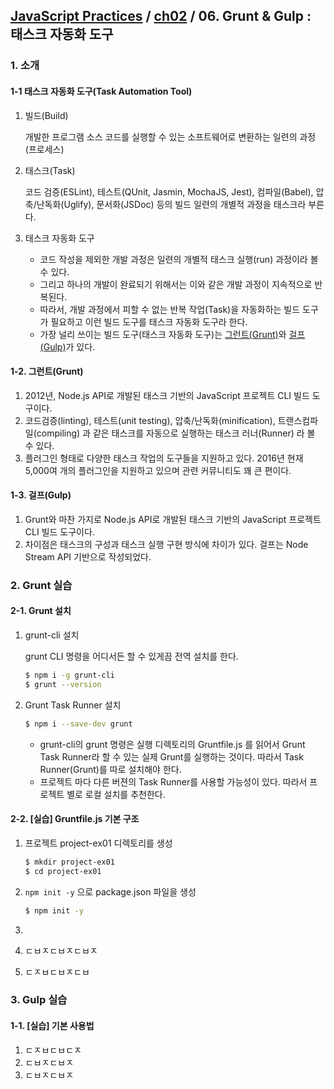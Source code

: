 ## [JavaScript Practices](https://github.com/kickscar/javascript-practices) / [ch02](https://github.com/kickscar/javascript-practices/tree/master/ch02) / 06. Grunt & Gulp : 태스크 자동화 도구

### 1. 소개

#### 1-1 태스크 자동화 도구(Task Automation Tool)

1. 빌드(Build)

   개발한 프로그램 소스 코드를 실행할 수 있는 소프트웨어로 변환하는 일련의 과정(프로세스)

2. 태스크(Task)

   코드 검증(ESLint), 테스트(QUnit, Jasmin, MochaJS, Jest), 컴파일(Babel), 압축/난독화(Uglify), 문서화(JSDoc) 등의 빌드 일련의 개별적 과정을 태스크라 부른다. 

3. 태스크 자동화 도구

   + 코드 작성을 제외한 개발 과정은 일련의 개별적 태스크 실행(run) 과정이라 볼 수 있다.
   + 그리고 하나의 개발이 완료되기 위해서는 이와 같은 개발 과정이 지속적으로 반복된다.
   + 따라서, 개발 과정에서 피할 수 없는 반복 작업(Task)을 자동화하는 빌드 도구가 필요하고 이런 빌드 도구를 태스크 자동화 도구라 한다.
   + 가장 널리 쓰이는 빌드 도구(태스크 자동화 도구)는 [그런트(Grunt)](http://gruntjs.com)와 [걸프(Gulp)](http://gulpjs.com)가 있다.

#### 1-2. 그런트(Grunt)

1. 2012년, Node.js API로 개발된 태스크 기반의 JavaScript 프로젝트 CLI 빌드 도구이다.
2. 코드검증(linting), 테스트(unit testing), 압축/난독화(minification), 트랜스컴파일(compiling) 과 같은 태스크를 자동으로 실행하는 태스크 러너(Runner) 라 볼 수 있다.
3. 플러그인 형태로 다양한 태스크 작업의 도구들을 지원하고 있다. 2016년 현재 5,000여 개의 플러그인을 지원하고 있으며 관련 커뮤니티도 꽤 큰 편이다.  

#### 1-3. 걸프(Gulp)

1. Grunt와 마찬 가지로 Node.js API로 개발된 태스크 기반의 JavaScript 프로젝트 CLI 빌드 도구이다.
2. 차이점은 태스크의 구성과 태스크 실행 구현 방식에 차이가 있다. 걸프는 Node Stream API 기반으로 작성되었다.



### 2. Grunt 실습

#### 2-1. Grunt 설치

1. grunt-cli 설치

   grunt CLI 명령을 어디서든 할 수 있게끔 전역 설치를 한다.

   ```bash
   $ npm i -g grunt-cli
   $ grunt --version
   ```

2. Grunt Task Runner 설치

   ```bash
   $ npm i --save-dev grunt
   ```

   - grunt-cli의 grunt 명령은 실행 디렉토리의 Gruntfile.js 를 읽어서 Grunt Task Runner라 할 수 있는 실제 Grunt를  실행하는 것이다.  따라서 Task Runner(Grunt)를 따로 설치해야 한다. 
   - 프로젝트 마다 다른 버젼의 Task Runner를 사용할 가능성이 있다. 따라서 프로젝트 별로 로컬 설치를 추천한다.

#### 2-2. [실습] Gruntfile.js 기본 구조

1. 프로젝트 project-ex01 디렉토리를 생성

   ```bash
   $ mkdir project-ex01
   $ cd project-ex01
   ```

2. `npm init -y` 으로 package.json 파일을 생성

   ```bash
   $ npm init -y
   ```

3. 

4. ㄷㅂㅈㄷㅂㅈㄷㅂㅈ

5. ㄷㅈㅂㄷㅂㅈㄷㅂ





### 3. Gulp 실습

#### 1-1. [실습] 기본 사용법

1. ㄷㅈㅂㄷㅂㄷㅈ
2. ㄷㅂㅈㄷㅂㅈ
3. ㄷㅂㅈㄷㅂㅈ